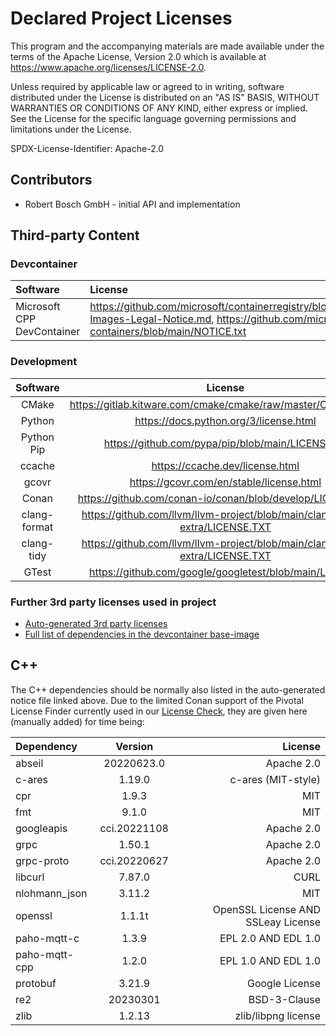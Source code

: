 # Declared Project Licenses

This program and the accompanying materials are made available under the
terms of the Apache License, Version 2.0 which is available at
https://www.apache.org/licenses/LICENSE-2.0.

Unless required by applicable law or agreed to in writing, software
distributed under the License is distributed on an "AS IS" BASIS, WITHOUT
WARRANTIES OR CONDITIONS OF ANY KIND, either express or implied. See the
License for the specific language governing permissions and limitations
under the License.

SPDX-License-Identifier: Apache-2.0

## Contributors

* Robert Bosch GmbH - initial API and implementation

## Third-party Content

### Devcontainer

| Software                   | License                                                                                                                                                                      |
|:---------------------------|:-----------------------------------------------------------------------------------------------------------------------------------------------------------------------------|
| Microsoft CPP DevContainer | <https://github.com/microsoft/containerregistry/blob/main/legal/Container-Images-Legal-Notice.md>, <https://github.com/microsoft/vscode-dev-containers/blob/main/NOTICE.txt> |

### Development

|   Software   |                                    License                                     |
|:------------:|:------------------------------------------------------------------------------:|
|    CMake     |       <https://gitlab.kitware.com/cmake/cmake/raw/master/Copyright.txt>        |
|    Python    |                    <https://docs.python.org/3/license.html>                    |
|  Python Pip  |              <https://github.com/pypa/pip/blob/main/LICENSE.txt>               |
|    ccache    |                       <https://ccache.dev/license.html>                        |
|    gcovr     |                   <https://gcovr.com/en/stable/license.html>                   |
|    Conan     |          <https://github.com/conan-io/conan/blob/develop/LICENSE.md>           |
| clang-format | <https://github.com/llvm/llvm-project/blob/main/clang-tools-extra/LICENSE.TXT> |
|  clang-tidy  | <https://github.com/llvm/llvm-project/blob/main/clang-tools-extra/LICENSE.TXT> |
|    GTest     |            <https://github.com/google/googletest/blob/main/LICENSE>            |

### Further 3rd party licenses used in project
* [Auto-generated 3rd party licenses](./NOTICE-3RD-PARTY-CONTENT.md)
* [Full list of dependencies in the devcontainer base-image](https://github.com/eclipse-velocitas/devcontainer-base-images/tree/sbom/SBOM/Markdown)

## C++

The C++ dependencies should be normally also listed in the auto-generated notice file linked above.
Due to the limited Conan support of the Pivotal License Finder currently used in our [License Check](https://github.com/eclipse-velocitas/license-check),
they are given here (manually added) for time being:

| Dependency | Version | License |
|:-----------|:-------:|--------:|
|abseil|20220623.0|Apache 2.0|
|c-ares|1.19.0|c-ares (MIT-style)|
|cpr|1.9.3|MIT|
|fmt|9.1.0|MIT|
|googleapis|cci.20221108|Apache 2.0|
|grpc|1.50.1|Apache 2.0|
|grpc-proto|cci.20220627|Apache 2.0|
|libcurl|7.87.0|CURL|
|nlohmann_json|3.11.2|MIT|
|openssl|1.1.1t|OpenSSL License AND SSLeay License|
|paho-mqtt-c|1.3.9|EPL 2.0 AND EDL 1.0|
|paho-mqtt-cpp|1.2.0|EPL 1.0 AND EDL 1.0|
|protobuf|3.21.9|Google License|
|re2|20230301|BSD-3-Clause|
|zlib|1.2.13|zlib/libpng license|
